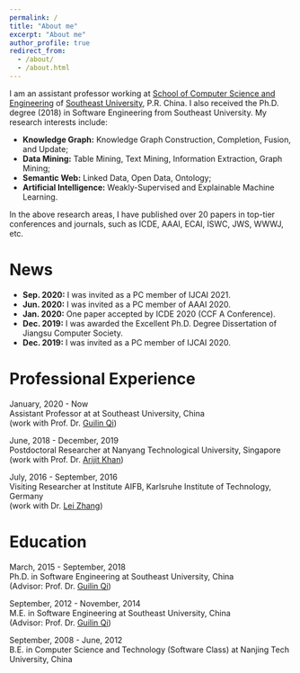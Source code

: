 ```yaml
---
permalink: /
title: "About me"
excerpt: "About me"
author_profile: true
redirect_from: 
  - /about/
  - /about.html
---
```


I am an assistant professor working at [School of Computer Science and Engineering](http://cse.seu.edu.cn) of [Southeast University](https://www.seu.edu.cn), P.R. China. I also received the Ph.D. degree (2018) in Software Engineering from Southeast University. My research interests include:
* **Knowledge Graph:** Knowledge Graph Construction, Completion, Fusion, and Update;
* **Data Mining:** Table Mining, Text Mining, Information Extraction, Graph Mining; 
* **Semantic Web:** Linked Data, Open Data, Ontology;
* **Artificial Intelligence:** Weakly-Supervised and Explainable Machine Learning.

In the above research areas, I have published over 20 papers in top-tier conferences and journals, such as ICDE, AAAI, ECAI, ISWC, JWS, WWWJ, etc. 

News
======
* **Sep. 2020:** I was invited as a PC member of IJCAI 2021.
* **Jun. 2020:** I was invited as a PC member of AAAI 2020.
* **Jan. 2020:** One paper accepted by ICDE 2020 (CCF A Conference).
* **Dec. 2019:** I was awarded the Excellent Ph.D. Degree Dissertation of Jiangsu Computer Society.
* **Dec. 2019:** I was invited as a PC member of IJCAI 2020.

Professional Experience
======
January, 2020 - Now <br>
Assistant Professor at at Southeast University, China <br>
(work with Prof. Dr. [Guilin Qi](https://cse.seu.edu.cn/2019/0103/c23024a257135/page.htm))

June, 2018 - December, 2019 <br>
Postdoctoral Researcher at Nanyang Technological University, Singapore <br>
(work with Prof. Dr. [Arijit Khan](https://www.ntu.edu.sg/home/arijit.khan/index.html))

July, 2016 - September, 2016    
Visiting Researcher at Institute AIFB, Karlsruhe Institute of Technology, Germany <br>
(work with Dr. [Lei Zhang](https://scholar.google.de/citations?user=jr-o314AAAAJ&hl=en))

Education
======
March, 2015 - September, 2018 <br>
Ph.D. in Software Engineering at Southeast University, China <br>
(Advisor: Prof. Dr. [Guilin Qi](https://cse.seu.edu.cn/2019/0103/c23024a257135/page.htm))

September, 2012 - November, 2014 <br>
M.E. in Software Engineering at Southeast University, China <br>
(Advisor: Prof. Dr. [Guilin Qi](https://cse.seu.edu.cn/2019/0103/c23024a257135/page.htm))

September, 2008 - June, 2012 <br>
B.E. in Computer Science and Technology (Software Class) at Nanjing Tech University, China


